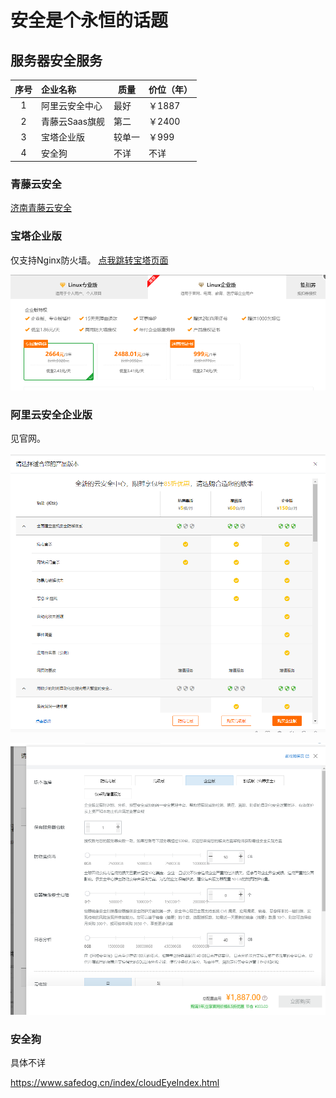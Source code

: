 # 安全是个永恒的话题

## 服务器安全服务

| 序号 | 企业名称       | 质量   | 价位（年） |
| :--: | :------------- | ------ | ---------- |
|  1   | 阿里云安全中心 | 最好   | ￥1887     |
|  2   | 青藤云Saas旗舰 | 第二   | ￥2400     |
|  3   | 宝塔企业版     | 较单一 | ￥999      |
|  4   | 安全狗         | 不详   | 不详       |



### 青藤云安全

[济南青藤云安全](https://www.qingteng.cn/)



### 宝塔企业版

仅支持Nginx防火墙。  [点我跳转宝塔页面](https://www.bt.cn/new/pricing.html)

![image-20220501171913755](Safe.assets/image-20220501171913755.png)

### 阿里云安全企业版

见官网。

![image-20220501171805418](Safe.assets/image-20220501171805418.png)

![image-20220501171834377](Safe.assets/image-20220501171834377.png)

### 安全狗

具体不详

https://www.safedog.cn/index/cloudEyeIndex.html